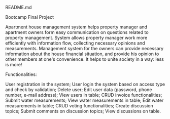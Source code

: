 
README.md

Bootcamp Final Project

Apartment house management system helps property manager and apartment owners form easy communication on questions related to property management. System allows property manager work more efficiently with information flow, collecting necessary opinions and measurements. Management system for the owners can provide necessary information about the house financial situation, and provide his opinion to other members at one's convenience. It helps to unite society in a way: less is more!

Functionalities:

User registration in the system; User login the system based on access type and check by validation; Delete user; Edit user data (password, phone number, e-mail address); View users in table; CRUD invoice functionalities; Submit water measurements; View water measurements in table; Edit water measurements in table; CRUD voting functionalities; Create discussion topics; Submit comments on discussion topics; View discussions on table.
